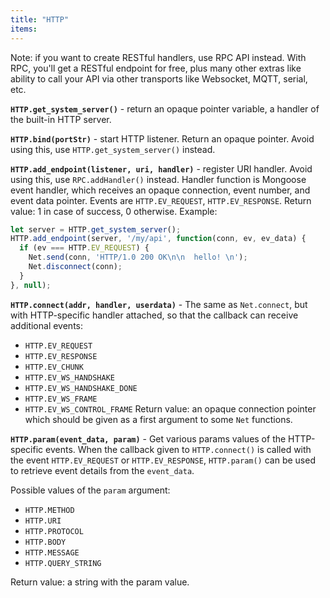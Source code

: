 ```yaml
---
title: "HTTP"
items:
---
```


 Note: if you want to create RESTful handlers, use RPC API instead.
 With RPC, you'll get a RESTful endpoint for free, plus many other extras
 like ability to call your API via other transports like Websocket, MQTT,
 serial, etc.



 **`HTTP.get_system_server()`** - return an opaque pointer variable,
 a handler of the built-in HTTP server.



 **`HTTP.bind(portStr)`** - start HTTP listener. Return an opaque pointer.
 Avoid using this, use `HTTP.get_system_server()` instead.



 **`HTTP.add_endpoint(listener, uri, handler)`** - register URI
 handler. Avoid using this, use `RPC.addHandler()` instead.
 Handler function is Mongoose event handler, which receives an opaque
 connection, event number, and event data pointer.
 Events are `HTTP.EV_REQUEST`, `HTTP.EV_RESPONSE`.
 Return value: 1 in case of success, 0 otherwise.
 Example:
 ```javascript
 let server = HTTP.get_system_server();
 HTTP.add_endpoint(server, '/my/api', function(conn, ev, ev_data) {
   if (ev === HTTP.EV_REQUEST) {
     Net.send(conn, 'HTTP/1.0 200 OK\n\n  hello! \n');
     Net.disconnect(conn);
   }
 }, null);
 ```



 **`HTTP.connect(addr, handler, userdata)`** - The same as `Net.connect`,
 but with HTTP-specific handler attached, so that the callback can receive
 additional events:
 - `HTTP.EV_REQUEST`
 - `HTTP.EV_RESPONSE`
 - `HTTP.EV_CHUNK`
 - `HTTP.EV_WS_HANDSHAKE`
 - `HTTP.EV_WS_HANDSHAKE_DONE`
 - `HTTP.EV_WS_FRAME`
 - `HTTP.EV_WS_CONTROL_FRAME`
 Return value: an opaque connection pointer which should be given as a
 first argument to some `Net` functions.



 **`HTTP.param(event_data, param)`** - Get various params values of the
 HTTP-specific events. When the callback given to `HTTP.connect()` is
 called with the event `HTTP.EV_REQUEST` or `HTTP.EV_RESPONSE`,
 `HTTP.param()` can be used to retrieve event details from the
 `event_data`.

 Possible values of the `param` argument:
 - `HTTP.METHOD`
 - `HTTP.URI`
 - `HTTP.PROTOCOL`
 - `HTTP.BODY`
 - `HTTP.MESSAGE`
 - `HTTP.QUERY_STRING`

 Return value: a string with the param value.

